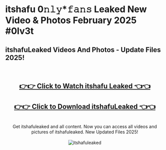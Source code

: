 # itshafu 0𝚗𝚕𝚢*𝚏𝚊𝚗𝚜 Leaked New Video & Photos February 2025 #0lv3t

<h2>itshafuLeaked Videos And Photos - Update Files 2025!</h2>
<br>
<div align="center">
<h2><a href="https://mediaupload.pro?title=itshafu&ref=11F" rel="nofollow">👉👉 Click to Watch itshafu Leaked 👈👈</a></h2>
<h2><a href="https://mediaupload.pro?title=itshafu&ref=11F" rel="nofollow">👉👉 Click to Download itshafuLeaked 👈👈</a></h2>
<br>
Get itshafuleaked and all content. Now you can access all videos and pictures of itshafuleaked. New Updated Files 2025!
<br>
<br>
<a href="https://mediaupload.pro?title=itshafu&ref=11F" rel="nofollow" data-target="animated-image.originalLink"><img src="https://i.ibb.co/Gkj2r4b/banner.png" alt="itshafuleaked" style="max-width: 100%; display: inline-block;" data-target="animated-image.originalImage"></a>
</div>
<br>

